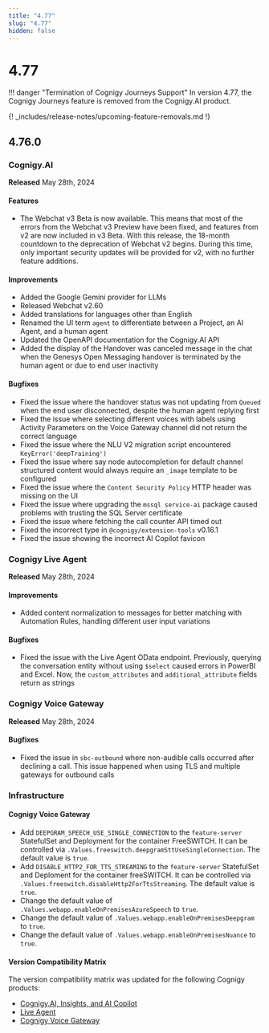 ```yaml
---
title: "4.77"
slug: "4.77"
hidden: false
---
```


# 4.77

!!! danger "Termination of Cognigy Journeys Support"
    In version 4.77, the Cognigy Journeys feature is removed from the Cognigy.AI product.

{! _includes/release-notes/upcoming-feature-removals.md !}

## 4.76.0

### Cognigy.AI

**Released** May 28th, 2024

#### Features

- The Webchat v3 Beta is now available. This means that most of the errors from the Webchat v3 Preview have been fixed, and features from v2 are now included in v3 Beta.
  With this release, the 18-month countdown to the deprecation of Webchat v2 begins.
  During this time, only important security updates will be provided for v2, with no further feature additions.

#### Improvements

- Added the Google Gemini provider for LLMs
- Released Webchat v2.60
- Added translations for languages other than English
- Renamed the UI term `agent` to differentiate between a Project, an AI Agent, and a human agent
- Updated the OpenAPI documentation for the Cognigy.AI API
- Added the display of the Handover was canceled message in the chat when the Genesys Open Messaging handover is terminated by the human agent or due to end user inactivity

#### Bugfixes

- Fixed the issue where the handover status was not updating from `Queued` when the end user disconnected, despite the human agent replying first
- Fixed the issue where selecting different voices with labels using Activity Parameters on the Voice Gateway channel did not return the correct language
- Fixed the issue where the NLU V2 migration script encountered `KeyError('deepTraining')`
- Fixed the issue where say node autocompletion for default channel structured content would always require an `_image` template to be configured
- Fixed the issue where the `Content Security Policy` HTTP header was missing on the UI
- Fixed the issue where upgrading the `mssql service-ai` package caused problems with trusting the SQL Server certificate
- Fixed the issue where fetching the call counter API timed out
- Fixed the incorrect type in `@cognigy/extension-tools` v0.16.1
- Fixed the issue showing the incorrect AI Copilot favicon

### Cognigy Live Agent

**Released** May 28th, 2024

#### Improvements

- Added content normalization to messages for better matching with Automation Rules, handling different user input variations

#### Bugfixes

- Fixed the issue with the Live Agent OData endpoint. Previously, querying the conversation entity without using `$select` caused errors in PowerBI and Excel. Now, the `custom_attributes` and `additional_attribute` fields return as strings

### Cognigy Voice Gateway

**Released** May 28th, 2024

#### Bugfixes

- Fixed the issue in `sbc-outbound` where non-audible calls occurred after declining a call. This issue happened when using TLS and multiple gateways for outbound calls

### Infrastructure

#### Cognigy Voice Gateway

- Add `DEEPGRAM_SPEECH_USE_SINGLE_CONNECTION` to the `feature-server` StatefulSet and Deployment for the container FreeSWITCH. It can be controlled via `.Values.freeswitch.deepgramSttUseSingleConnection`. The default value is `true`.
- Add `DISABLE_HTTP2_FOR_TTS_STREAMING` to the `feature-server` StatefulSet and Deploment for the container freeSWITCH. It can be controlled via `.Values.freeswitch.disableHttp2ForTtsStreaming`. The default value is `true`.
- Change the default value of `.Values.webapp.enableOnPremisesAzureSpeech` to `true`.
- Change the default value of `.Values.webapp.enableOnPremisesDeepgram` to `true`.
- Change the default value of `.Values.webapp.enableOnPremisesNuance` to `true`.

#### Version Compatibility Matrix

The version compatibility matrix was updated for the following Cognigy products:

- [Cognigy.AI, Insights, and AI Copilot](../ai/installation/version-compatibility-matrix.md)
- [Live Agent](../live-agent/installation/deployment/version-compatibility-matrix.md)
- [Cognigy Voice Gateway](../voice-gateway/installation/version-compatibility-matrix.md)